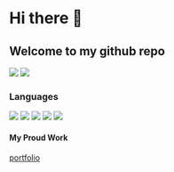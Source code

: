 # Hi there 👋

## Welcome to my github repo

[![](https://img.shields.io/badge/projects-0-n)](#)
[![](https://img.shields.io/badge/repositories-0-n)](#)

### Languages
[![](https://img.shields.io/badge/-HTML5-yellow?logo=html5)](#)
[![](https://img.shields.io/badge/-CSS3-n?logo=css3)](#)
[![](https://img.shields.io/badge/-tailwind-cyan?logo=tailwindcss)](#)
[![](https://img.shields.io/badge/-javascript-n?logo=javascript)](#)
[![](https://img.shields.io/badge/-react-blue?logo=react)](#)


#### My Proud Work

[portfolio](geniusahyan.github.io/)
